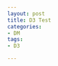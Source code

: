 ```yaml
---
layout: post
title: D3 Test
categories:
- DM
tags:
- D3

---
```



<div id="_mySVG"></div>
<script type="text/javascript">
var d = d3.select("body").select("_mySVG").data([4,8,15,16,23,42]).text("MY TEST FOR D3")
</script>